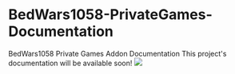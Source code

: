 # BedWars1058-PrivateGames-Documentation
BedWars1058 Private Games Addon Documentation
This project's documentation will be available soon!
<img src="https://imgur.com/cqAQ6st.png">
